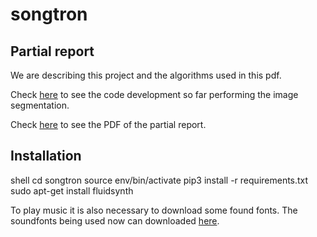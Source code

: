 # songtron

## Partial report
We are describing this project and the algorithms used in this pdf.

Check [here](https://github.com/henriquenunez/songtron/blob/master/src/SongTron%20-%20Partial%20Report.ipynb) to see the code development so far performing the image segmentation.

Check [here](https://github.com/henriquenunez/songtron/blob/master/Partial%20Report.pdf) to see the PDF of the partial report.

## Installation

 shell
cd songtron
source env/bin/activate
pip3 install -r requirements.txt
sudo apt-get install fluidsynth


To play music it is also necessary to download some found fonts. The soundfonts being used now can downloaded [here](https://www.flstudiomusic.com/2010/02/25-piano-soundfonts.html).
